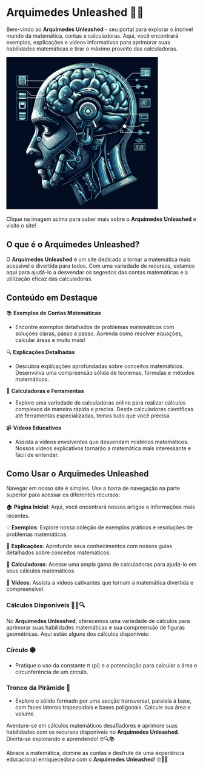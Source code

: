 # Arquimedes Unleashed 🔢🚀

Bem-vindo ao **Arquimedes Unleashed** - seu portal para explorar o incrível mundo da matemática, contas e calculadoras. Aqui, você encontrará exemplos, explicações e vídeos informativos para aprimorar suas habilidades matemáticas e tirar o máximo proveito das calculadoras.

<a href="[https://seusite.com](https://samdevfocus.github.io/Arquimedes-Unleashed/)">
  <img src="https://github.com/SamDevFocus/Arquimedes-Unleashed/blob/main/assets/img/iconePgJPG.jpeg?raw=true" width="400">
</a>

Clique na imagem acima para saber mais sobre o **Arquimedes Unleashed** e visite o site!


## O que é o Arquimedes Unleashed?

O **Arquimedes Unleashed** é um site dedicado a tornar a matemática mais acessível e divertida para todos. Com uma variedade de recursos, estamos aqui para ajudá-lo a desvendar os segredos das contas matemáticas e a utilização eficaz das calculadoras.

## Conteúdo em Destaque

📚 **Exemplos de Contas Matemáticas**
- Encontre exemplos detalhados de problemas matemáticos com soluções claras, passo a passo. Aprenda como resolver equações, calcular áreas e muito mais!

🔍 **Explicações Detalhadas**
- Descubra explicações aprofundadas sobre conceitos matemáticos. Desenvolva uma compreensão sólida de teoremas, fórmulas e métodos matemáticos.

🧮 **Calculadoras e Ferramentas**
- Explore uma variedade de calculadoras online para realizar cálculos complexos de maneira rápida e precisa. Desde calculadoras científicas até ferramentas especializadas, temos tudo que você precisa.

📹 **Vídeos Educativos**
- Assista a vídeos envolventes que desvendam mistérios matemáticos. Nossos vídeos explicativos tornarão a matemática mais interessante e fácil de entender.

## Como Usar o Arquimedes Unleashed

Navegar em nosso site é simples. Use a barra de navegação na parte superior para acessar os diferentes recursos:

🏠 **Página Inicial**: Aqui, você encontrará nossos artigos e informações mais recentes.

💡 **Exemplos**: Explore nossa coleção de exemplos práticos e resoluções de problemas matemáticos.

📘 **Explicações**: Aprofunde seus conhecimentos com nossos guias detalhados sobre conceitos matemáticos.

🧮 **Calculadoras**: Acesse uma ampla gama de calculadoras para ajudá-lo em seus cálculos matemáticos.

🎥 **Vídeos**: Assista a vídeos cativantes que tornam a matemática divertida e compreensível.

### Cálculos Disponíveis 🧮📐🔍

No **Arquimedes Unleashed**, oferecemos uma variedade de cálculos para aprimorar suas habilidades matemáticas e sua compreensão de figuras geométricas. Aqui estão alguns dos cálculos disponíveis:

### Círculo 🟣

- Pratique o uso da constante π (pi) e a potenciação para calcular a área e circunferência de um círculo.

### Tronco da Pirâmide 🏰

- Explore o sólido formado por uma secção transversal, paralela à base, com faces laterais trapezoidais e bases poligonais. Calcule sua área e volume.

Aventure-se em cálculos matemáticos desafiadores e aprimore suas habilidades com os recursos disponíveis no **Arquimedes Unleashed**. Divirta-se explorando e aprendendo! 🤓🔍📚

Abrace a matemática, domine as contas e desfrute de uma experiência educacional enriquecedora com o **Arquimedes Unleashed**! 🤓🔢🌟
